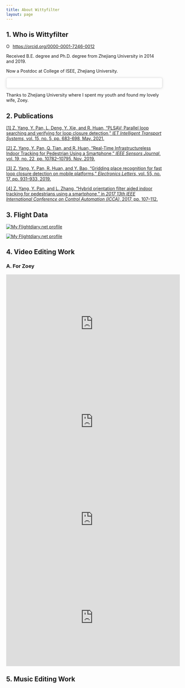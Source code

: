 ```yaml
---
title: About Wittyfilter
layout: page
---
```


## 1. Who is Wittyfilter 

<div itemscope itemtype="https://schema.org/Person"><a itemprop="sameAs" content="https://orcid.org/0000-0001-7246-0012" href="https://orcid.org/0000-0001-7246-0012" target="orcid.widget" rel="me noopener noreferrer" style="vertical-align:top;"><img src="https://orcid.org/sites/default/files/images/orcid_16x16.png" style="width:1em;margin-right:.5em;" alt="ORCID iD icon">https://orcid.org/0000-0001-7246-0012</a></div>

Received B.E. degree and Ph.D. degree from Zhejiang University in 2014 and 2019.

Now a Postdoc at College of ISEE, Zhejiang University.

<blockquote class="instagram-media" data-instgrm-permalink="https://www.instagram.com/p/BoluStZj6pv/?utm_source=ig_embed&amp;utm_medium=loading&amp;utm_campaign=embed_loading_state_camera" data-instgrm-version="11" style=" background:#FFF; border:0; border-radius:3px; box-shadow:0 0 1px 0 rgba(0,0,0,0.5),0 1px 10px 0 rgba(0,0,0,0.15); margin: 1px; max-width:540px; min-width:326px; padding:0; width:99.375%; width:-webkit-calc(100% - 2px); width:calc(100% - 2px);"><div style="padding:16px;"> <a href="https://www.instagram.com/p/BoluStZj6pv/?utm_source=ig_embed&amp;utm_medium=loading&amp;utm_campaign=embed_loading_state_camera" style=" background:#FFFFFF; line-height:0; padding:0 0; text-align:center; text-decoration:none; width:100%;" target="_blank"> </a></div></blockquote> <script async src="//www.instagram.com/embed.js"></script>

Thanks to Zhejiang University where I spent my youth and found my lovely wife, Zoey.


## 2. Publications
[[1] Z. Yang, Y. Pan, L. Deng, Y. Xie, and R. Huan, “PLSAV: Parallel loop searching and verifying for loop closure detection,” *IET Intelligent Transport Systems*, vol. 15, no. 5, pp. 683-698, May. 2021.](https://ietresearch.onlinelibrary.wiley.com/journal/17519578)

[[2] Z. Yang, Y. Pan, Q. Tian, and R. Huan, “Real-Time Infrastructureless Indoor Tracking for Pedestrian Using a Smartphone,” *IEEE Sensors Journal*, vol. 19, no. 22, pp. 10782–10795, Nov. 2019.](https://doi.org/10.1109/JSEN.2019.2930070)


[[3] Z. Yang, Y. Pan, R. Huan, and Y. Bao, “Gridding place recognition for fast loop closure detection on mobile platforms,” *Electronics Letters*, vol. 55, no. 17, pp. 931–933, 2019.](https://doi.org/10.1049/el.2019.1148)


[[4] Z. Yang, Y. Pan, and L. Zhang, “Hybrid orientation filter aided indoor tracking for pedestrians using a smartphone,” in *2017 13th IEEE International Conference on Control Automation (ICCA)*, 2017, pp. 107–112.](https://doi.org/10.1109/ICCA.2017.8003043)


## 3. Flight Data

<a href="https://my.flightradar24.com/wittyfilter"><img src="https://banners-my.flightradar24.com/wittyfilter.png" alt="My Flightdiary.net profile" /></a>

<a href="https://my.flightradar24.com/wittyfilter"><img src="https://banners-my.flightradar24.com/zoeyzhao.png" alt="My Flightdiary.net profile" /></a>

## 4. Video Editing Work

### A. For Zoey
<iframe width="560" height="315" src="https://www.youtube-nocookie.com/embed/lI-0_H3ewKo" frameborder="0" allow="accelerometer; autoplay; encrypted-media; gyroscope; picture-in-picture" allowfullscreen></iframe>

<iframe width="560" height="315" src="https://www.youtube-nocookie.com/embed/Mr8SzJyOs9g" frameborder="0" allow="accelerometer; autoplay; encrypted-media; gyroscope; picture-in-picture" allowfullscreen></iframe>

<iframe width="560" height="315" src="https://www.youtube-nocookie.com/embed/o_jiT-8brHo" frameborder="0" allow="accelerometer; autoplay; encrypted-media; gyroscope; picture-in-picture" allowfullscreen></iframe>

<iframe width="560" height="315" src="https://www.youtube-nocookie.com/embed/_AY-vtCnfPo" frameborder="0" allow="accelerometer; autoplay; encrypted-media; gyroscope; picture-in-picture" allowfullscreen></iframe>

## 5. Music Editing Work
